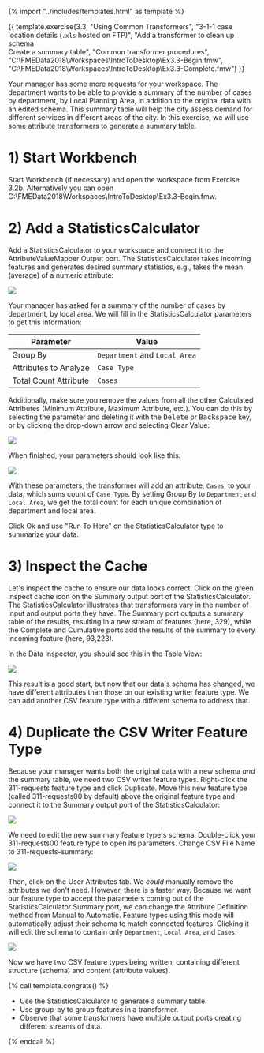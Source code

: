 <!-- With common transformers: Attributes, Calculations, Filtering, Joining, Spatial -->

{% import "../includes/templates.html" as template %}

{{ template.exercise(3.3,
               "Using Common Transformers",
               "3-1-1 case location details (<code>.xls</code> hosted on FTP)",
               "Add a transformer to clean up schema<br>Create a summary table",
               "Common transformer procedures",
               "C:\\FMEData2018\\Workspaces\\IntroToDesktop\\Ex3.3-Begin.fmw",
               "C:\\FMEData2018\\Workspaces\\IntroToDesktop\\Ex3.3-Complete.fmw")
}}

Your manager has some more requests for your workspace. The department wants to be able to provide a summary of the number of cases by department, by Local Planning Area, in addition to the original data with an edited schema. This summary table will help the city assess demand for different services in different areas of the city. In this exercise, we will use some attribute transformers to generate a summary table.

# 1) Start Workbench

Start Workbench (if necessary) and open the workspace from Exercise 3.2b. Alternatively you can open C:\\FMEData2018\\Workspaces\\IntroToDesktop\\Ex3.3-Begin.fmw.

# 2) Add a StatisticsCalculator

Add a StatisticsCalculator to your workspace and connect it to the AttributeValueMapper Output port. The StatisticsCalculator takes incoming features and generates desired summary statistics, e.g., takes the mean (average) of a numeric attribute:

![](./Images/stats-calc.png)

Your manager has asked for a summary of the number of cases by department, by local area. We will fill in the StatisticsCalculator parameters to get this information:

|Parameter|Value|
|-|-|
|Group By|`Department` and `Local Area`|
|Attributes to Analyze|`Case Type`|
|Total Count Attribute|`Cases`|

Additionally, make sure you remove the values from all the other Calculated Attributes (Minimum Attribute, Maximum Attribute, etc.). You can do this by selecting the parameter and deleting it with the <kbd>Delete</kbd> or <kbd>Backspace</kbd> key, or by clicking the drop-down arrow and selecting Clear Value:

![](./Images/stats-calc-clear-value.png)

When finished, your parameters should look like this:

![](./Images/stats-calc-parameters.png)

With these parameters, the transformer will add an attribute, `Cases`, to your data, which sums count of `Case Type`. By setting Group By to `Department` and `Local Area`, we get the total count for each unique combination of department and local area.

Click Ok and use "Run To Here" on the StatisticsCalculator type to summarize your data.

# 3) Inspect the Cache

Let's inspect the cache to ensure our data looks correct. Click on the green inspect cache icon on the Summary output port of the StatisticsCalculator. The StatisticsCalculator illustrates that transformers vary in the number of input and output ports they have. The Summary port outputs a summary table of the results, resulting in a new stream of features (here, 329), while the Complete and Cumulative ports add the results of the summary to every incoming feature (here, 93,223).

In the Data Inspector, you should see this in the Table View:

![](./Images/stats-calc-table.png)

This result is a good start, but now that our data's schema has changed, we have different attributes than those on our existing writer feature type. We can add another CSV feature type with a different schema to address that.

# 4) Duplicate the CSV Writer Feature Type

Because your manager wants both the original data with a new schema _and_ the summary table, we need two CSV writer feature types. Right-click the 311-requests feature type and click Duplicate. Move this new feature type (called 311-requests00 by default) above the original feature type and connect it to the Summary output port of the StatisticsCalculator:

![](./Images/new-csv-feature-type.png)

We need to edit the new summary feature type's schema. Double-click your 311-requests00 feature type to open its parameters. Change CSV File Name to 311-requests-summary:

![](./Images/feature-type-rename.png)

Then, click on the User Attributes tab. We _could_ manually remove the attributes we don't need. However, there is a faster way. Because we want our feature type to accept the parameters coming out of the StatisticsCalculator Summary port, we can change the Attribute Definition method from Manual to Automatic. Feature types using this mode will automatically adjust their schema to match connected features. Clicking it will edit the schema to contain only `Department`, `Local Area`, and `Cases`:

![](./Images/automatic.png)

<!--- remove other time attributes? -->

Now we have two CSV feature types being written, containing different structure (schema) and content (attribute values).

{% call template.congrats() %}

<ul>
  <li>Use the StatisticsCalculator to generate a summary table.</li>
  <li>Use group-by to group features in a transformer.</li>
  <li>Observe that some transformers have multiple output ports creating different streams of data.</li>
</ul>

{% endcall %}
